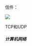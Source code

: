 信件：

![](C:\Users\ricardo\AppData\Roaming\marktext\images\2022-05-05-14-44-03-image.png)

TCP和UDP

##### 计算机网络
